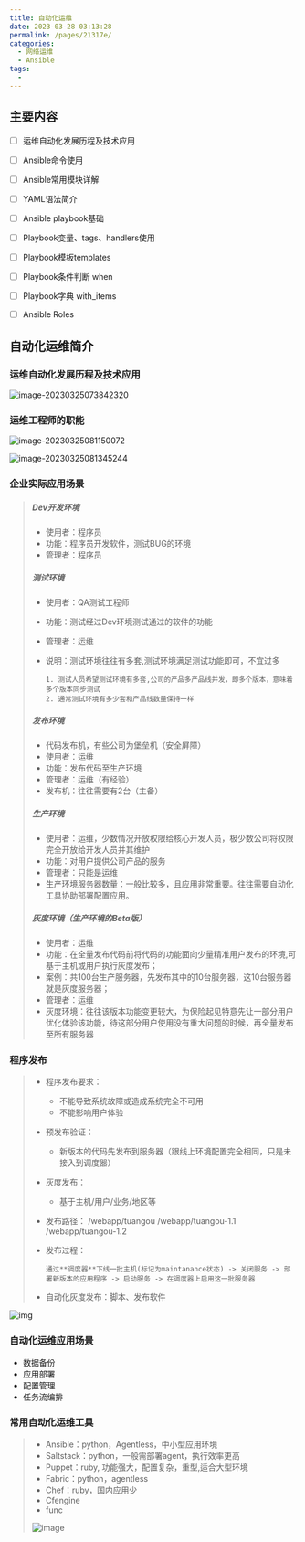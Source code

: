```yaml
---
title: 自动化运维
date: 2023-03-28 03:13:28
permalink: /pages/21317e/
categories:
  - 网络运维
  - Ansible
tags:
  - 
---
```




## 主要内容

- [ ] 运维自动化发展历程及技术应用

- [ ] Ansible命令使用

- [ ] Ansible常用模块详解

- [ ] YAML语法简介

- [ ] Ansible playbook基础

- [ ] Playbook变量、tags、handlers使用

- [ ] Playbook模板templates

- [ ] Playbook条件判断 when

- [ ] Playbook字典 with_items

- [ ] Ansible Roles

## 自动化运维简介

### 运维自动化发展历程及技术应用

![image-20230325073842320](https://cdn.jsdelivr.net/gh/Jonas-Wolfxin/MyPicgo/img/202303250738547.png)

### 运维工程师的职能

![image-20230325081150072](https://cdn.jsdelivr.net/gh/Jonas-Wolfxin/MyPicgo/img/202303250811286.png)

<img src="https://cdn.jsdelivr.net/gh/Jonas-Wolfxin/MyPicgo/img/202303250813438.png" alt="image-20230325081345244" style="zoom: 100%;" />

### 企业实际应用场景

>##### Dev开发环境
>
> - 使用者：程序员
> - 功能：程序员开发软件，测试BUG的环境
> - 管理者：程序员
>
>
>
>##### 测试环境
>
> - 使用者：QA测试工程师
>
> - 功能：测试经过Dev环境测试通过的软件的功能
>
> - 管理者：运维
>
> - 说明：测试环境往往有多套,测试环境满足测试功能即可，不宜过多
>
>       1. 测试人员希望测试环境有多套,公司的产品多产品线并发，即多个版本，意味着多个版本同步测试
>       2. 通常测试环境有多少套和产品线数量保持一样
>
>
>
>##### 发布环境
>
> - 代码发布机，有些公司为堡垒机（安全屏障）
> - 使用者：运维
> - 功能：发布代码至生产环境
> - 管理者：运维（有经验）
> - 发布机：往往需要有2台（主备）
>
>
>
>##### 生产环境
>
> - 使用者：运维，少数情况开放权限给核心开发人员，极少数公司将权限完全开放给开发人员并其维护
> - 功能：对用户提供公司产品的服务
> - 管理者：只能是运维
> - 生产环境服务器数量：一般比较多，且应用非常重要。往往需要自动化工具协助部署配置应用。
>
>
>
>##### 灰度环境（生产环境的Beta版）
>
> - 使用者：运维
> - 功能：在全量发布代码前将代码的功能面向少量精准用户发布的环境,可基于主机或用户执行灰度发布；
> - 案例：共100台生产服务器，先发布其中的10台服务器，这10台服务器就是灰度服务器；
> - 管理者：运维
> - 灰度环境：往往该版本功能变更较大，为保险起见特意先让一部分用户优化体验该功能，待这部分用户使用没有重大问题的时候，再全量发布至所有服务器

### 程序发布

> - 程序发布要求：
>
>   - 不能导致系统故障或造成系统完全不可用
>   - 不能影响用户体验
>
> - 预发布验证：
>
>   - 新版本的代码先发布到服务器（跟线上环境配置完全相同，只是未接入到调度器）
>
> - 灰度发布：
>
>   - 基于主机/用户/业务/地区等
>
> - 发布路径：
>       /webapp/tuangou
>       /webapp/tuangou-1.1
>       /webapp/tuangou-1.2
>
> - 发布过程：
>
>       通过**调度器**下线一批主机(标记为maintanance状态) -> 关闭服务 -> 部署新版本的应用程序 -> 启动服务 -> 在调度器上启用这一批服务器
>
> - 自动化灰度发布：脚本、发布软件

![img](https://cdn.jsdelivr.net/gh/Jonas-Wolfxin/MyPicgo/img/202303250735567.png)

### 自动化运维应用场景

- 数据备份
- 应用部署
- 配置管理
- 任务流编排

### 常用自动化运维工具

> - Ansible：python，Agentless，中小型应用环境
> - Saltstack：python，一般需部署agent，执行效率更高
> - Puppet：ruby, 功能强大，配置复杂，重型,适合大型环境
> - Fabric：python，agentless
> - Chef：ruby，国内应用少
> - Cfengine
> - func
>
> ![image](https://cdn.jsdelivr.net/gh/Jonas-Wolfxin/MyPicgo/img/202303250845567.png)

##
